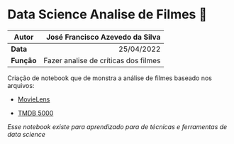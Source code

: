 # Data Science Analise de Filmes :movie_camera:

| Autor      | José Francisco Azevedo da Silva      |
| ---------- | ------------------------------------:|
| **Data**   | 25/04/2022                           |
| **Função** | Fazer analise de críticas dos filmes |

Criação de notebook que de monstra a análise de filmes baseado nos arquivos:

* [MovieLens](https://files.grouplens.org/datasets/movielens/ml-latest-small.zip)

* [TMDB 5000](https://files.grouplens.org/datasets/movielens/ml-latest-small.zip)

*Esse notebook existe para aprendizado para de técnicas e ferramentas de data science*
